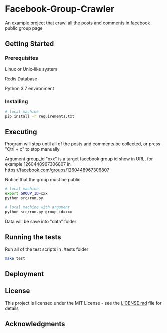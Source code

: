 # Facebook-Group-Crawler

An example project that crawl all the posts and comments in facebook public group page

## Getting Started

### Prerequisites

Linux or Unix-like system

Redis Database

Python 3.7 environment

### Installing

```bash
# local machine
pip install -r requirements.txt
```

## Executing

Program will stop until all of the posts and comments be collected, or press "Ctrl + c" to stop manually

Argument group_id "xxx" is a target facebook group id show in URL, for example 1260448967306807 in https://facebook.com/groups/1260448967306807

Notice that the group must be public

```bash
# local machine
export GROUP_ID=xxx
python src/run.py

# local machine with argument
python src/run.py group_id=xxx
```

Data will be save into "data" folder

## Running the tests

Run all of the test scripts in ./tests folder

```bash
make test
```

## Deployment


## License

This project is licensed under the MIT License - see the [LICENSE.md](LICENSE.md) file for details

## Acknowledgments

